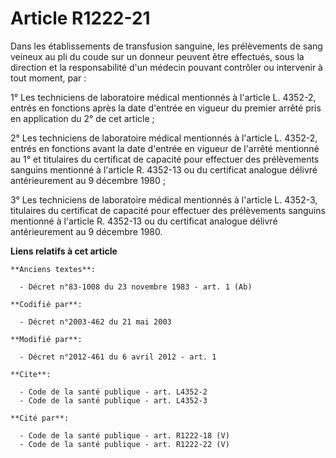 # Article R1222-21

Dans les établissements de transfusion sanguine, les prélèvements de sang veineux au pli du coude sur un donneur peuvent être
effectués, sous la direction et la responsabilité d'un médecin pouvant contrôler ou intervenir à tout moment, par : 

1° Les techniciens de laboratoire médical mentionnés à l'article L. 4352-2, entrés en fonctions après la date d'entrée en
vigueur du premier arrêté pris en application du 2° de cet article ; 

2° Les techniciens de laboratoire médical mentionnés à l'article L. 4352-2, entrés en fonctions avant la date d'entrée en
vigueur de l'arrêté mentionné au 1° et titulaires du certificat de capacité pour effectuer des prélèvements sanguins
mentionné à l'article R. 4352-13 ou du certificat analogue délivré antérieurement au 9 décembre 1980 ; 

3° Les techniciens de laboratoire médical mentionnés à l'article L. 4352-3, titulaires du certificat de capacité pour
effectuer des prélèvements sanguins mentionné à l'article R. 4352-13 ou du certificat analogue délivré antérieurement au 9
décembre 1980.

**Liens relatifs à cet article**

	**Anciens textes**:

	  - Décret n°83-1008 du 23 novembre 1983 - art. 1 (Ab)

	**Codifié par**:

	  - Décret n°2003-462 du 21 mai 2003

	**Modifié par**:

	  - Décret n°2012-461 du 6 avril 2012 - art. 1

	**Cite**:

	  - Code de la santé publique - art. L4352-2
	  - Code de la santé publique - art. L4352-3

	**Cité par**:

	  - Code de la santé publique - art. R1222-18 (V)
	  - Code de la santé publique - art. R1222-22 (V)
